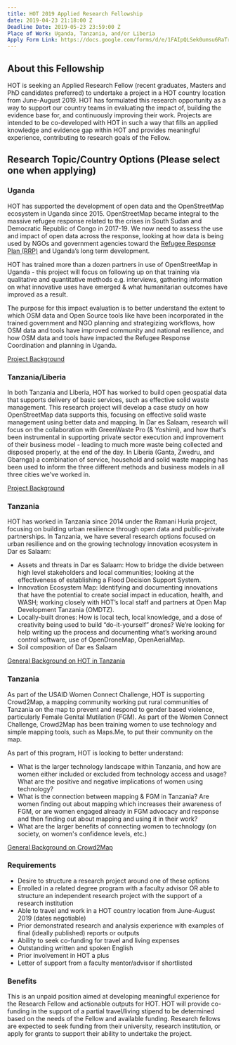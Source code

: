 ```yaml
---
title: HOT 2019 Applied Research Fellowship
date: 2019-04-23 21:18:00 Z
Deadline Date: 2019-05-23 23:59:00 Z
Place of Work: Uganda, Tanzania, and/or Liberia
Apply Form Link: https://docs.google.com/forms/d/e/1FAIpQLSek0umsu6RaTrYWIfGsq0405G4rgsobHx81YHFAj5Y3S2vHJw/viewform
---
```


## About this Fellowship
HOT is seeking an Applied Research Fellow (recent graduates, Masters and PhD candidates preferred) to undertake a project in a HOT country location from June-August 2019. HOT has formulated this research opportunity as a way to support our country teams in evaluating the impact of, building the evidence base for, and continuously improving their work. Projects are intended to be co-developed with HOT in such a way that fills an applied knowledge and evidence gap within HOT and provides meaningful experience, contributing to research goals of the Fellow.

## Research Topic/Country Options (Please select one when applying)

### Uganda
HOT has supported the development of open data and the OpenStreetMap ecosystem in Uganda since 2015. OpenStreetMap became integral to the massive refugee response related to the crises in South Sudan and Democratic Republic of Congo in 2017-19. We now need to assess the use and impact of open data across the response, looking at how data is being used by NGOs and government agencies toward the [Refugee Response Plan (RRP)](https://reliefweb.int/sites/reliefweb.int/files/resources/67314.pdf) and Uganda’s long term development. 

HOT has trained more than a dozen partners in use of OpenStreetMap in Uganda - this project will focus on following up on that training via qualitative and quantitative methods e.g. interviews, gathering information on what innovative uses have emerged & what humanitarian outcomes have improved as a result.

The purpose for this impact evaluation is to better understand the extent to which OSM data and Open Source tools like have been incorporated in the trained government and NGO planning and strategizing workflows, how OSM data and tools have  improved community and national resilience, and how OSM data and tools have impacted the Refugee Response Coordination and planning in Uganda.

[Project Background ](https://www.hotosm.org/projects/urban_innovations_crowdsourcing_non-camp_refugee_data)

### Tanzania/Liberia
In both Tanzania and Liberia, HOT has worked to build open geospatial data that supports delivery of basic services, such as effective solid waste management. This research project will develop a case study on how OpenStreetMap data supports this, focusing on effective solid waste management using better data and mapping.
In Dar es Salaam, research will focus on the collaboration with GreenWaste Pro (& Yoshimi), and how that's been instrumental in supporting private sector execution and improvement of their business model - leading to much more waste being collected and disposed properly, at the end of the day.
In Liberia (Ganta, Zwedru, and Gbarnga) a combination of service, household and solid waste mapping has been used to inform the three different methods and business models in all three cities we've worked in.

[Project Background](https://www.hotosm.org/projects/legit_supporting_decentralization_in_liberian_cities)

### Tanzania

HOT has worked in Tanzania since 2014 under the Ramani Huria project, focusing on building urban resilience through open data and public-private partnerships. In Tanzania, we have several research options focused on urban resilience and on the growing technology innovation ecosystem in Dar es Salaam:

* Assets and threats in Dar es Salaam: How to bridge the divide between high level stakeholders and local communities; looking at the effectiveness of establishing a Flood Decision Support System.
* Innovation Ecosystem Map: Identifying and documenting innovations that have the potential to create social impact in education, health, and WASH; working closely with HOT’s local staff and partners at Open Map Development Tanzania (OMDTZ).
* Locally-built drones: How is local tech, local knowledge, and a dose of creativity being used to build “do-it-yourself” drones? We’re looking for help writing up the process and documenting what’s working around control software, use of OpenDroneMap, OpenAerialMap.
* Soil composition of Dar es Salaam

[General Background on HOT in Tanzania](https://www.hotosm.org/where-we-work/tanzania/)

### Tanzania

As part of the USAID Women Connect Challenge, HOT is supporting Crowd2Map, a mapping community working put rural communities of Tanzania on the map to prevent and respond to gender based violence, particularly Female Genital Mutilation (FGM). As part of the Women Connect Challenge, Crowd2Map has been training women to use technology and simple mapping tools, such as Maps.Me, to put their community on the map.

As part of this program, HOT is looking to better understand:

* What is the larger technology landscape within Tanzania, and how are women either included or excluded from technology access and usage? What are the positive and negative implications of women using technology?
* What is the connection between mapping & FGM in Tanzania? Are women finding out about mapping which increases their awareness of FGM, or are women engaged already in FGM advocacy and response and then finding out about mapping and using it in their work? 
* What are the larger benefits of connecting women to technology (on society, on women's confidence levels, etc.) 

[General Background on Crowd2Map](https://www.hotosm.org/projects/crowd2map-tanzania)

### Requirements
* Desire to structure a research project around one of these options
* Enrolled in a related degree program with a faculty advisor OR able to structure an independent research project with the support of a research institution
* Able to travel and work in a HOT country location from June-August 2019 (dates negotiable)
* Prior demonstrated research and analysis experience with examples of final (ideally published) reports or outputs
* Ability to seek co-funding for travel and living expenses
* Outstanding written and spoken English
* Prior involvement in HOT a plus
* Letter of support from a faculty mentor/advisor if shortlisted

### Benefits
This is an unpaid position aimed at developing meaningful experience for the Research Fellow and actionable outputs for HOT. HOT will provide co-funding in the support of a partial travel/living stipend to be determined based on the needs of the Fellow and available funding. Research fellows are expected to seek funding from their university, research institution, or apply for grants to support their ability to undertake the project.
